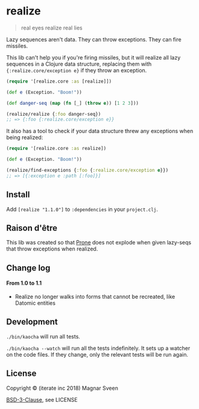 # realize

> real eyes realize real lies

Lazy sequences aren't data. They can throw exceptions. They can fire missiles.

This lib can't help you if you're firing missiles, but it will realize all lazy
sequences in a Clojure data structure, replacing them with
`{:realize.core/exception e}` if they throw an exception.

```clj
(require '[realize.core :as [realize]])

(def e (Exception. "Boom!"))

(def danger-seq (map (fn [_] (throw e)) [1 2 3]))

(realize/realize {:foo danger-seq})
;; => {:foo {:realize.core/exception e}}
```

It also has a tool to check if your data structure threw any exceptions when being realized:

```clj
(require '[realize.core :as realize])

(def e (Exception. "Boom!"))

(realize/find-exceptions {:foo {:realize.core/exception e}})
;; => [{:exception e :path [:foo]}]
```

## Install

Add `[realize "1.1.0"]` to `:dependencies` in your `project.clj`.

## Raison d'être

This lib was created so that [Prone](https://github.com/magnars/prone) does not
explode when given lazy-seqs that throw exceptions when realized.

## Change log

#### From 1.0 to 1.1

- Realize no longer walks into forms that cannot be recreated, like Datomic entities

## Development

`./bin/kaocha` will run all tests.

`./bin/kaocha --watch` will run all the tests indefinitely. It sets up a
watcher on the code files. If they change, only the relevant tests will be
run again.

## License

Copyright © (iterate inc 2018) Magnar Sveen

[BSD-3-Clause](http://opensource.org/licenses/BSD-3-Clause), see LICENSE
